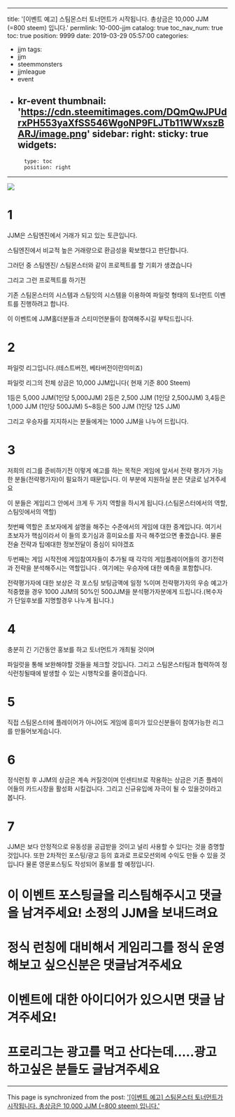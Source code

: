 
---
title: '[이벤트 예고] 스팀몬스터 토너먼트가 시작됩니다.  총상금은 10,000 JJM (=800 steem) 입니다.'
permlink: 10-000-jjm
catalog: true
toc_nav_num: true
toc: true
position: 9999
date: 2019-03-29 05:57:00
categories:
- jjm
tags:
- jjm
- steemmonsters
- jjmleague
- event
- kr-event
thumbnail: 'https://cdn.steemitimages.com/DQmQwJPUdrxPH553yaXfSS546WgoNP9FLJTb11WWxszBARJ/image.png'
sidebar:
    right:
        sticky: true
widgets:
    -
        type: toc
        position: right
---


![](https://cdn.steemitimages.com/DQmQwJPUdrxPH553yaXfSS546WgoNP9FLJTb11WWxszBARJ/image.png)

# 1
JJM은 스팀엔진에서 거래가 되고 있는 토큰입니다. 

스팀엔진에서 비교적 높은 거래량으로 환금성을 확보했다고 판단합니다.

그러던 중  스팀엔진/ 스팀몬스터와  같이 프로젝트를  할 기회가 생겼습니다 

그리고 그런 프로젝트를 하기전

기존 스팀몬스터의 시스템과 스팀잇의 시스템을 이용하여 파일럿 형태의  토너먼트 이벤트를 진행하려고 합니다.

이 이벤트에 JJM홀더분들과 스티미언분들이 참여해주시길 부탁드립니다.


# 2 
파일럿 리그입니다.(테스트버전, 베타버전이란의미죠)

파일럿 리그의 전체 상금은 10,000 JJM입니다( 현재 기준 800 Steem)

1등은 5,000 JJM(1인당 5,000JJM)
2등은 2,500 JJM (1인당 2,500JJM)
3,4등은 1,000 JJM (1인당 500JJM)
5~8등은 500 JJM (1인당 125 JJM)

그리고 우승자를 지지하시는 분들에게는 1000 JJM을 나누어 드립니다.

# 3

저희의 리그를 준비하기전 이렇게 예고를 하는 목적은 게임에 앞서서 전략 평가가 가능한 분들(전략평가자)이 필요하기 때문입니다. 이 부분에 지원하실 분은 댓글로 남겨주세요

이 분들은 게임리그 안에서 크게 두 가지 역할을 하시게 됩니다.(스팀몬스터에서의 역할, 스팀잇에서의 역할)

첫번째 역할은 초보자에게 설명을 해주는 수준에서의 게임에 대한 중계입니다. 여기서 초보자가 핵심이라서 이 들의 호기심과 흥미요소를 자극 해주었으면 좋겠습니다.  물론 전술 전략과 팁에대한 정보전달이 중심이 되야겠죠

두번째는 게임 시작전에 게임참여자들이  추가될 때  각각의 게임플레이어들의 경기전력과 전략을 분석해주시는 역할입니다 . 여기에는 우승자에 대한 예측을 포함합니다.

전략평가자에 대한 보상은 각 포스팅 보팅금액에 일정 %이며 전략평가자의 우승 예고가 적중했을 경우  1000 JJM의 50%인 500JJM을 분석평가자분에게 드립니다.(복수자가 단일후보를 지명할경우 나누게 됩니다.)

# 4

충분히 긴 기간동안 홍보를 하고 토너먼트가 개최될 것이며

파일럿을 통해 보완해야할 것들을 체크할 것입니다. 그리고  스팀몬스터팀과 협력하여 정식런칭될때에 발생할 수 있는 시행착오를 줄이겠습니다.

# 5

직접 스팀몬스터에 플레이어가 아니어도 게임에 흥미가 있으신분들이 참여가능한  리그를 만들어보게습니다. 

# 6

정식런칭 후 JJM의 상금은 계속 커질것이며 인센티브로 작용하는 상금은 기존 플레이어들의 카드시장을 활성화 시킬겁니다.
그리고 신규유입에 자극이 될 수 있을것이라고 봅니다. 

# 7
JJM은 보다 안정적으로 유동성을 공급받을 것이고 널리 사용할 수 있다는 것을 증명할 것입니다.
또한 2차적인 포스팅/광고 등의 효과로 프로모션외에 수익도 만들 수 있을 것 입니다 
물론 영문포스팅도 작성되어 홍보를 할 예정입니다.

# 이 이벤트 포스팅글을 리스팀해주시고 댓글을 남겨주세요! 소정의 JJM을 보내드려요

# 정식 런칭에 대비해서 게임리그를 정식 운영해보고 싶으신분은 댓글남겨주세요

# 이벤트에 대한 아이디어가 있으시면 댓글 남겨주세요!

# 프로리그는 광고를 먹고 산다는데.....광고하고싶은 분들도 글남겨주세요

- - -

This page is synchronized from the post: ['[이벤트 예고] 스팀몬스터 토너먼트가 시작됩니다.  총상금은 10,000 JJM (=800 steem) 입니다.'](https://steemit.com/@virus707/10-000-jjm)
